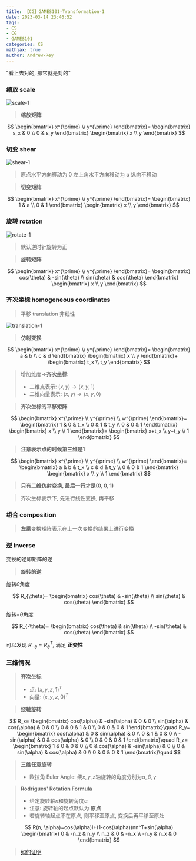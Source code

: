 ```yaml
---
title: 【CG】GAMES101-Transformation-1
date: 2023-03-14 23:46:52
tags: 
- CS
- CG
- GAMES101
categories: CS
mathjax: true
author: Andrew-Rey
---
```


"看上去对的, 那它就是对的"

<!--more-->

### 缩放 scale

![scale-1](scale-1.png)

> **缩放矩阵**

$$
\begin{bmatrix}
    x^{\prime} \\
    y^{\prime}
\end{bmatrix}=
\begin{bmatrix}
    s_x & 0 \\
    0 & s_y
\end{bmatrix}
\begin{bmatrix}
    x \\
    y
\end{bmatrix}
$$

### 切变 shear

![shear-1](shear-1.png)

> 原点水平方向移动为 $0$
> 左上角水平方向移动为 $a$
> 纵向不移动

> **切变矩阵**

$$
\begin{bmatrix}
    x^{\prime} \\
    y^{\prime}
\end{bmatrix}=
\begin{bmatrix}
    1 & a \\
    0 & 1
\end{bmatrix}
\begin{bmatrix}
    x \\
    y
\end{bmatrix}
$$

### 旋转 rotation

![rotate-1](rotate-1.png)

> 默认逆时针旋转为正

> **旋转矩阵**

$$
\begin{bmatrix}
    x^{\prime} \\
    y^{\prime}
\end{bmatrix}=
\begin{bmatrix}
    cos(\theta) & -sin(\theta) \\
    sin(\theta) & cos(\theta)
\end{bmatrix}
\begin{bmatrix}
    x \\
    y
\end{bmatrix}
$$

### 齐次坐标 homogeneous coordinates

> 平移 translation
> 非线性

![translation-1](translation-1.png)

> **仿射变换**

$$
\begin{bmatrix}
    x^{\prime} \\
    y^{\prime}
\end{bmatrix}=
\begin{bmatrix}
    a & b \\
    c & d
\end{bmatrix}
\begin{bmatrix}
    x \\
    y
\end{bmatrix}+
\begin{bmatrix}
    t_x \\
    t_y
\end{bmatrix}
$$

> 增加维度$\rightarrow$**齐次坐标**:
>
> - 二维点表示: $(x,y)\rightarrow(x,y,1)$
> - 二维向量表示: $(x,y)\rightarrow(x,y,0)$

> **齐次坐标的平移矩阵**

$$
\begin{bmatrix}
    x^{\prime} \\
    y^{\prime} \\
    w^{\prime}
\end{bmatrix}=
\begin{bmatrix}
    1 & 0 & t_x \\
    0 & 1 & t_y \\
    0 & 0 & 1
\end{bmatrix}
\begin{bmatrix}
    x \\
    y \\
    1
\end{bmatrix}=
\begin{bmatrix}
    x+t_x \\
    y+t_y \\
    1
\end{bmatrix}
$$

> **注意表示点的时候第三维是1**

$$
\begin{bmatrix}
    x^{\prime} \\
    y^{\prime} \\
    w^{\prime}
\end{bmatrix}=
\begin{bmatrix}
    a & b & t_x \\
    c & d & t_y \\
    0 & 0 & 1
\end{bmatrix}
\begin{bmatrix}
    x \\
    y \\
    1
\end{bmatrix}
$$

> **只有二维仿射变换, 最后一行才是$(0,0,1)$**

> 齐次坐标表示下, 先进行线性变换, 再平移

### 组合 composition

> **左乘**变换矩阵表示在上一次变换的结果上进行变换

### 逆 inverse

变换的逆即矩阵的逆

> **旋转的逆**

旋转$\theta$角度

$$
R_{\theta}=
\begin{bmatrix}
    cos(\theta) & -sin(\theta) \\
    sin(\theta) & cos(\theta)
\end{bmatrix}
$$

旋转$-\theta$角度

$$
R_{-\theta}=
\begin{bmatrix}
    cos(\theta) & sin(\theta) \\
    -sin(\theta) & cos(\theta)
\end{bmatrix}
$$

可以发现 $R_{-\theta}=R_{\theta}^T$, 满足 **正交性**

### 三维情况

> **齐次坐标**
>
> - 点: $(x,y,z,1)^T$
> - 向量: $(x,y,z,0)^T$

> **绕轴旋转**

$$
R_x=
\begin{bmatrix}
    cos(\alpha) & -sin(\alpha) & 0 & 0 \\
    sin(\alpha) & cos(\alpha) & 0 & 0 \\
    0 & 0 & 1 & 0 \\
    0 & 0 & 0 & 1
\end{bmatrix}\quad
R_y=
\begin{bmatrix}
    cos(\alpha) & 0 & sin(\alpha) & 0 \\
    0 & 1 & 0 & 0 \\
    -sin(\alpha) & 0 & cos(\alpha) & 0 \\
    0 & 0 & 0 & 1
\end{bmatrix}\quad
R_z=
\begin{bmatrix}
    1 & 0 & 0 & 0 \\
    0 & cos(\alpha) & -sin(\alpha) & 0 \\
    0 & sin(\alpha) & cos(\alpha) & 0 \\
    0 & 0 & 0 & 1
\end{bmatrix}\quad
$$

> **三维任意旋转**
>
> - 欧拉角 Euler Angle: 绕$x, y, z$轴旋转的角度分别为$\alpha, \beta, \gamma$

> **Rodrigues' Rotation Formula**
>
> - 给定旋转轴$n$和旋转角度$\alpha$
> - 注意: 旋转轴的起点默认为 **原点**
> - 若旋转轴起点不在原点, 则平移至原点, 变换后再平移至原处

$$
R(n, \alpha)=cos(\alpha)I+(1-cos(\alpha))nn^T+sin(\alpha)
\begin{bmatrix}
    0 & -n_z & n_y \\
    n_z & 0 & -n_x \\
    -n_y & n_x & 0
\end{bmatrix}
$$

> [如何证明](https://en.wikipedia.org/wiki/Rodrigues%27_rotation_formula)

